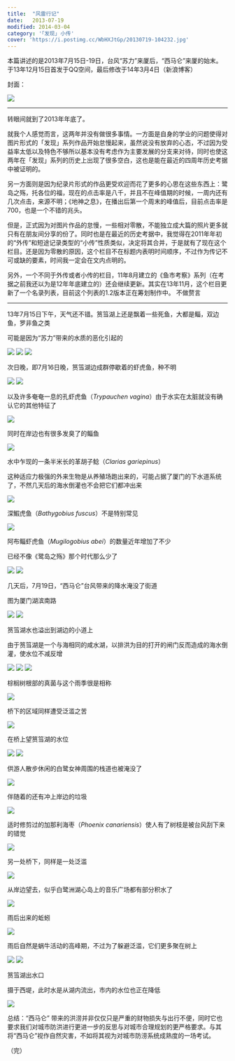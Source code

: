 ```yaml
---
title:  "风雷行记"
date:   2013-07-19
modified: 2014-03-04
category: '｢发现｣ 小传'
cover: 'https://i.postimg.cc/WbHXJtGp/20130719-104232.jpg'
---
```


本篇讲述的是2013年7月15日-19日，台风“苏力”来厦后，“西马仑”来厦的始末。于13年12月15日首发于QQ空间，最后修改于14年3月4日（新浪博客）

封面：

<img class='disc' src='https://i.postimg.cc/d336Tbnp/image.png'>

---

转眼间就到了2013年年底了。

就我个人感觉而言，这两年并没有做很多事情。一方面是自身的学业的问题使得对图片形式的「发现」系列作品开始怠慢起来，虽然说没有放弃的心态，不过因为受益率太低以及特色不够所以基本没有考虑作为主要发展的分支来对待，同时也使这两年在「发现」系列的历史上出现了很多空白，这也是能在最近的四周年历史考据中被证明的。

另一方面则是因为纪录片形式的作品更受欢迎而花了更多的心思在这些东西上：鹭岛之殇，托各位的福，现在的点击率是八千，并且不在峰值期的时候，一周内还有几次点击，来源不明；《地神之息》，在播出后第一个周末的峰值后，目前点击率是700，也是一个不错的兆头。

但是，正式因为对图片作品的怠慢，一些相对零散，不能独立成大篇的照片更多就只有在朋友间分享的份了。同时也是在最近的历史考据中，我觉得在2011年年初的“外传”和短途记录类型的“小传”性质类似，决定将其合并，于是就有了现在这个栏目。还是因为零散的原因，这个栏目不在标题内表明时间顺序，不过作为传记不可或缺的要素，时间我一定会在文内点明的。

另外，一个不同于外传或者小传的栏目，11年8月建立的《鱼市考察》系列（在考据之前我还以为是12年年底建立的）还会继续更新。其实在13年11月，这个栏目更新了一个名录列表，目前这个列表的1.2版本正在筹划制作中。
不做赘言

---

13年7月15日下午，天气还不错。筼筜湖上还是飘着一些死鱼，大都是鲻，双边鱼，罗非鱼之类

可能是因为“苏力”带来的水质的恶化引起的

<img class='disc' src='https://i.postimg.cc/7Zjsjbht/20130715-162931.jpg'>

<img class='disc' src='https://i.postimg.cc/zXXcg947/20130715-163152.jpg'>

<img class='disc' src='https://i.postimg.cc/RVsbQgBB/20130715-163212.jpg'>

次日晚，即7月16日晚，筼筜湖边成群停歇着的虾虎鱼，种不明

<img class='disc' src='https://i.postimg.cc/KYLqbFgG/20130716-201924.jpg'>

<img class='disc' src='https://i.postimg.cc/brY31tVr/20130716-201950.jpg'>

以及许多奄奄一息的孔虾虎鱼（<i>Trypauchen vagina</i>）由于水实在太脏就没有确认它的其他特征了

<img class='disc' src='https://i.postimg.cc/g2xtM3z6/20130716-202250.jpg'>

同时在岸边也有很多发臭了的鲻鱼

<img class='disc' src='https://i.postimg.cc/ZRxw9ccX/20130716-202749.jpg'>

水中乍现的一条半米长的革胡子鲶（<i>Clarias gariepinus</i>）

这种适应力极强的外来生物是从养殖场跑出来的，可能占据了厦门的下水道系统了，不然几天后的海水倒灌也不会把它们都冲出来

<img class='disc' src='https://i.postimg.cc/2jxt3z93/20130716-203649.jpg'>

深鰕虎鱼（<i>Bathygobius fuscus</i>）不是特别常见

<img class='disc' src='https://i.postimg.cc/T2QkfthD/20130716-204109.jpg'>

阿布鲻虾虎鱼（<i>Mugilogobius abei</i>）的数量近年增加了不少

已经不像《鹭岛之殇》那个时代那么少了

<img class='disc' src='https://i.postimg.cc/SshZN5WW/20130716-204151.jpg'>

<img class='disc' src='https://i.postimg.cc/4y8wPxj5/20130716-204157.jpg'>

几天后，7月19日，“西马仑”台风带来的降水淹没了街道

图为厦门湖滨南路

<img class='disc' src='https://i.postimg.cc/ncz3zqQw/20130719-104148.jpg'>

<img class='disc' src='https://i.postimg.cc/WbHXJtGp/20130719-104232.jpg'>

筼筜湖水也溢出到湖边的小道上

由于筼筜湖是一个与海相同的咸水湖，以排洪为目的打开的闸门反而造成的海水倒灌，使水位不减反增

<img class='disc' src='https://i.postimg.cc/cH0mN3Sh/20130719-104409.jpg'>

<img class='disc' src='https://i.postimg.cc/HkHvshX0/20130719-104433.jpg'>

<img class='disc' src='https://i.postimg.cc/fb4CBFq6/20130719-104733.jpg'>

棕榈树根部的真菌与这个雨季很是相称

<img class='disc' src='https://i.postimg.cc/CxnJCY7G/20130719-104532.jpg'>

桥下的区域同样遭受泛滥之苦

<img class='disc' src='https://i.postimg.cc/W4MnKnQt/20130719-104435.jpg'>

在桥上望筼筜湖的水位

<img class='disc' src='https://i.postimg.cc/nrwY7wQS/20130719-104826.jpg'>

<img class='disc' src='https://i.postimg.cc/fWHv6kg7/20130719-105008.jpg'>

供游人散步休闲的白鹭女神周围的栈道也被淹没了

<img class='disc' src='https://i.postimg.cc/dtL9vvzb/20130719-105418.jpg'>

伴随着的还有冲上岸边的垃圾


<img class='disc' src='https://i.postimg.cc/DyHPwHh8/20130719-105433.jpg'>

适时修剪过的加那利海枣（<i>Phoenix canariensis</i>）使人有了树枝是被台风刮下来的错觉

<img class='disc' src='https://i.postimg.cc/g2hqXsc4/20130719-110843.jpg'>

另一处桥下，同样是一处泛滥

<img class='disc' src='https://i.postimg.cc/fWHv6kg7/20130719-105008.jpg'>

从岸边望去，似乎白鹭洲湖心岛上的音乐广场都有部分积水了

<img class='disc' src='https://i.postimg.cc/dtL9vvzb/20130719-105418.jpg'>

雨后出来的蚯蚓

<img class='disc' src='https://i.postimg.cc/d1s8fK2S/20130719-112302.jpg'>

雨后自然是蜗牛活动的高峰期，不过为了躲避泛滥，它们更多聚在树上

<img class='disc' src='https://i.postimg.cc/gjr3YqBV/20130719-113818.jpg'>

<img class='disc' src='https://i.postimg.cc/Hx6QDP3W/20130719-113827.jpg'>

筼筜湖出水口

摄于西堤，此时水是从湖内流出，市内的水位也正在降低

<img class='disc' src='https://i.postimg.cc/59kwsT6n/20130719-115020.jpg'>

总结：“西马仑” 带来的洪涝并非仅仅只是严重的财物损失与出行不便，同时它也要求我们对城市防洪进行更进一步的反思与对城市合理规划的更严格要求。与其将“西马仑”视作自然灾害，不如将其视为对城市防涝系统成熟度的一场考试。

（完）
